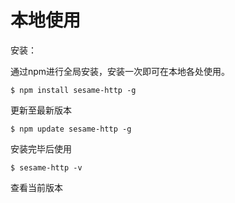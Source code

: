 # 本地使用 

安装：

通过npm进行全局安装，安装一次即可在本地各处使用。

```
$ npm install sesame-http -g
```

更新至最新版本

```
$ npm update sesame-http -g
```

安装完毕后使用  

```
$ sesame-http -v 
```

查看当前版本

